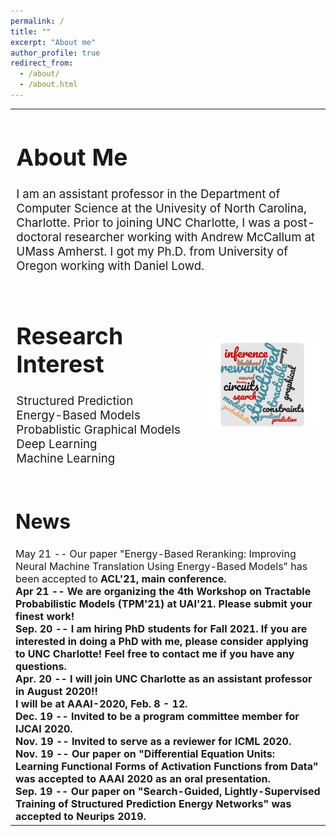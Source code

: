 ```yaml
---
permalink: /
title: ""
excerpt: "About me"
author_profile: true
redirect_from: 
  - /about/
  - /about.html
---
```


<table style="border-collapse: collapse; border: none;">
  
  <tr style="border: none;"><td style="border: none; font-size: 14pt; vertical-align:top;" valign="top" colspan="2">
  <h1> About Me </h1>

I am an assistant professor in the Department of Computer Science at the Univesity of North Carolina, Charlotte.
Prior to joining UNC Charlotte, I was a post-doctoral researcher working with Andrew McCallum at UMass Amherst.
I got my Ph.D. from University of Oregon working with Daniel Lowd. <br>

</td>
</tr>


<tr> <td width="60%" style="border: none; font-size: 14pt; vertical-align:top;" valign="top">

<h1> Research Interest </h1>  

Structured Prediction <br>
Energy-Based Models <br>
Probablistic Graphical Models <br>
Deep Learning <br>
Machine Learning <br>
  </td> <td width="40%" style="border: none;" align="right"><img width="120%" src="/images/pedram_cloud.png"/></td> </tr>

<tr> <td colspan="2" style="border: none; font-size: 12pt; vertical-align:top;">
  
<h1> News </h1>
May 21 -- Our paper "Energy-Based Reranking: Improving Neural Machine Translation Using Energy-Based Models" has been accepted to <b>ACL'21<b>, main conference. <br>
Apr 21 -- We are organizing the 4th Workshop on Tractable Probabilistic Models (<b>TPM'21</b>) at UAI'21. Please submit your finest work! <br>
Sep. 20 -- I am hiring <b>PhD students</b> for <b>Fall 2021</b>. If you are interested in doing a PhD with me, please consider applying to <b>UNC Charlotte</b>! Feel free to contact me if you have any questions. <br>
Apr. 20 -- I will join UNC Charlotte as an assistant professor in August 2020!! <br>
I will be at AAAI-2020, Feb. 8 - 12.  <br>
Dec. 19 -- Invited to be a program committee member for IJCAI 2020. <br>
Nov. 19 -- Invited to serve as a reviewer for ICML 2020. <br>
Nov. 19 -- Our paper on "Differential Equation Units: Learning Functional Forms of Activation Functions from Data" was accepted to <b>AAAI </b> 2020 as an <b>oral</b> presentation. <br>
Sep. 19 -- Our paper on "Search-Guided, Lightly-Supervised Training of Structured Prediction Energy Networks" was accepted to <b>Neurips</b> 2019. <br> </td> </tr>
</table>



